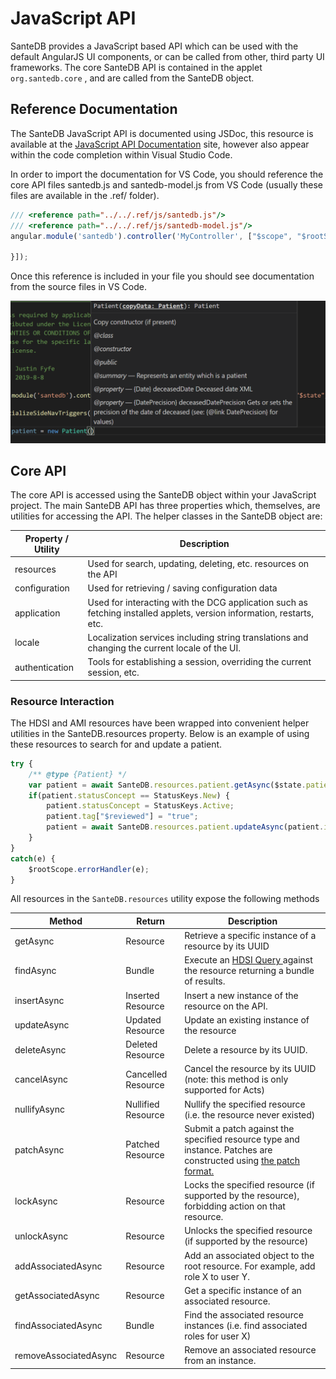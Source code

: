 # JavaScript API

SanteDB provides a JavaScript based API which can be used with the default AngularJS UI components, or can be called from other, third party UI frameworks. The core SanteDB API is contained in the applet `org.santedb.core` , and are called from the SanteDB object.

## Reference Documentation

The SanteDB JavaScript API is documented using JSDoc, this resource is available at the [JavaScript API Documentation](http://santesuite.org/assets/doc/js/santedb/) site, however also appear within the code completion within Visual Studio Code.

In order to import the documentation for VS Code, you should reference the core API files santedb.js and santedb-model.js from VS Code (usually these files are available in the .ref/ folder).

```javascript
/// <reference path="../../.ref/js/santedb.js"/>
/// <reference path="../../.ref/js/santedb-model.js"/>
angular.module('santedb').controller('MyController', ["$scope", "$rootScope", function ($scope, $rootScope) {

}]);
```

Once this reference is included in your file you should see documentation from the source files in VS Code.

![](<../../.gitbook/assets/image (383).png>)

## Core API

The core API is accessed using the SanteDB object within your JavaScript project. The main SanteDB API has three properties which, themselves, are utilities for accessing the API. The helper classes in the SanteDB object are:

| Property / Utility | Description                                                                                                           |
| ------------------ | --------------------------------------------------------------------------------------------------------------------- |
| resources          | Used for search, updating, deleting, etc. resources on the API                                                        |
| configuration      | Used for retrieving / saving configuration data                                                                       |
| application        | Used for interacting with the DCG application such as fetching installed applets, version information, restarts, etc. |
| locale             | Localization services including string translations and changing the current locale of the UI.                        |
| authentication     | Tools for establishing a session, overriding the current session, etc.                                                |

### Resource Interaction

The HDSI and AMI resources have been wrapped into convenient helper utilities in the SanteDB.resources property. Below is an example of using these resources to search for and update a patient.

```javascript
try {
    /** @type {Patient} */
    var patient = await SanteDB.resources.patient.getAsync($state.patientId);
    if(patient.statusConcept == StatusKeys.New) {
        patient.statusConcept = StatusKeys.Active;
        patient.tag["$reviewed"] = "true";
        patient = await SanteDB.resources.patient.updateAsync(patient.id, patient);
    }
}
catch(e) {
    $rootScope.errorHandler(e);
}
```

All resources in the `SanteDB.resources` utility expose the following methods

| Method                | Return             | Description                                                                                                                                                                        |
| --------------------- | ------------------ | ---------------------------------------------------------------------------------------------------------------------------------------------------------------------------------- |
| getAsync              | Resource           | Retrieve a specific instance of a resource by its UUID                                                                                                                             |
| findAsync             | Bundle             | Execute an [HDSI Query ](../service-apis/health-data-service-interface-hdsi/hdsi-query-syntax/)against the resource returning a bundle of results.                                 |
| insertAsync           | Inserted Resource  | Insert a new instance of the resource on the API.                                                                                                                                  |
| updateAsync           | Updated Resource   | Update an existing instance of the resource                                                                                                                                        |
| deleteAsync           | Deleted Resource   | Delete a resource by its UUID.                                                                                                                                                     |
| cancelAsync           | Cancelled Resource | Cancel the resource by its UUID (note: this method is only supported for Acts)                                                                                                     |
| nullifyAsync          | Nullified Resource | Nullify the specified resource (i.e. the resource never existed)                                                                                                                   |
| patchAsync            | Patched Resource   | Submit a patch against the specified resource type and instance. Patches are constructed using [the patch format.](../service-apis/health-data-service-interface-hdsi/patching.md) |
| lockAsync             | Resource           | Locks the specified resource (if supported by the resource), forbidding action on that resource.                                                                                   |
| unlockAsync           | Resource           | Unlocks the specified resource (if supported by the resource)                                                                                                                      |
| addAssociatedAsync    | Resource           | Add an associated object to the root resource. For example, add role X to user Y.                                                                                                  |
| getAssociatedAsync    | Resource           | Get a specific instance of an associated resource.                                                                                                                                 |
| findAssociatedAsync   | Bundle             | Find the associated resource instances (i.e. find associated roles for user X)                                                                                                     |
| removeAssociatedAsync | Resource           | Remove an associated resource from an instance.                                                                                                                                    |

